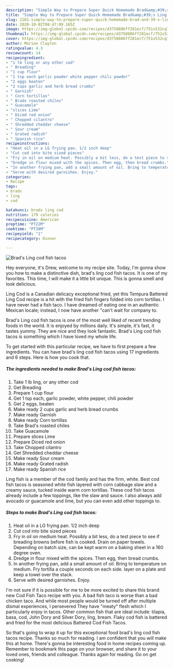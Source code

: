 ```yaml
---
description: "Simple Way to Prepare Super Quick Homemade Brad&amp;#39;s Ling cod fish tacos"
title: "Simple Way to Prepare Super Quick Homemade Brad&amp;#39;s Ling cod fish tacos"
slug: 2281-simple-way-to-prepare-super-quick-homemade-brad-and-39-s-ling-cod-fish-tacos
date: 2020-10-02T08:47:09.165Z
image: https://img-global.cpcdn.com/recipes/d3750886ff281ecf/751x532cq70/brads-ling-cod-fish-tacos-recipe-main-photo.jpg
thumbnail: https://img-global.cpcdn.com/recipes/d3750886ff281ecf/751x532cq70/brads-ling-cod-fish-tacos-recipe-main-photo.jpg
cover: https://img-global.cpcdn.com/recipes/d3750886ff281ecf/751x532cq70/brads-ling-cod-fish-tacos-recipe-main-photo.jpg
author: Marion Clayton
ratingvalue: 4.3
reviewcount: 14
recipeingredient:
- "1 lb ling or any other cod"
- " Breading"
- "1 cup flour"
- "1 tsp each garlic powder white pepper chili powder"
- "2 eggs beaten"
- "2 cups garlic and herb bread crumbs"
- " Garnish"
- " Corn tortillas"
- " Brads roasted chiles"
- " Guacamole"
- "slices Lime"
- " Diced red onion"
- " Chopped cilantro"
- " Shredded cheddar cheese"
- " Sour cream"
- " Grated radish"
- " Spanish rice"
recipeinstructions:
- "Heat oil in a LG frying pan. 1/2 inch deep"
- "Cut cod into bite sized pieces"
- "Fry in oil on medium heat. Possibly a bit less, do a test piece to see if breading browns before fish is cooked. Drain on paper towels. Depending on batch size, can be kept warm on a baking sheet in a 160 degree oven."
- "Dredge in flour mixed with the spices. Then egg, then bread crumbs."
- "In another frying pan, add a small amount of oil. Bring to temperature on medium. Fry tortilla a couple seconds on each side. layer on a plate and keep a towel over the stack."
- "Serve with desired garnishes. Enjoy."
categories:
- Recipe
tags:
- brads
- ling
- cod

katakunci: brads ling cod 
nutrition: 179 calories
recipecuisine: American
preptime: "PT22M"
cooktime: "PT38M"
recipeyield: "1"
recipecategory: Dinner

---
```



![Brad&#39;s Ling cod fish tacos](https://img-global.cpcdn.com/recipes/d3750886ff281ecf/751x532cq70/brads-ling-cod-fish-tacos-recipe-main-photo.jpg)

Hey everyone, it's Drew, welcome to my recipe site. Today, I'm gonna show you how to make a distinctive dish, brad&#39;s ling cod fish tacos. It is one of my favorites. This time, I will make it a little bit unique. This is gonna smell and look delicious.

Ling Cod is a Canadian delicacy exceptional fried, yet this Tempura Battered Ling Cod recipe is a hit with the fried fish fingers folded into corn tortillas. I have never had a fish taco. I have dreamed of eating one in an authentic Mexican locale; instead, I now have another &#34;can&#39;t wait for company to.

Brad&#39;s Ling cod fish tacos is one of the most well liked of recent trending foods in the world. It is enjoyed by millions daily. It's simple, it's fast, it tastes yummy. They are nice and they look fantastic. Brad&#39;s Ling cod fish tacos is something which I have loved my whole life.


To get started with this particular recipe, we have to first prepare a few ingredients. You can have brad&#39;s ling cod fish tacos using 17 ingredients and 6 steps. Here is how you cook that.

<!--inarticleads1-->

##### The ingredients needed to make Brad&#39;s Ling cod fish tacos:

1. Take 1 lb ling, or any other cod
1. Get  Breading
1. Prepare 1 cup flour
1. Get 1 tsp each, garlic powder, white pepper, chili powder
1. Get 2 eggs, beaten
1. Make ready 2 cups garlic and herb bread crumbs
1. Make ready  Garnish
1. Make ready  Corn tortillas
1. Take  Brad&#39;s roasted chiles
1. Take  Guacamole
1. Prepare slices Lime
1. Prepare  Diced red onion
1. Take  Chopped cilantro
1. Get  Shredded cheddar cheese
1. Make ready  Sour cream
1. Make ready  Grated radish
1. Make ready  Spanish rice


Ling fish is a member of the cod family and has the firm, white. Best cod fish tacos is seasoned white fish layered with corn cabbage slaw and a creamy sauce, tucked inside warm corn tortillas. These cod fish tacos already include a few toppings, like the slaw and sauce. I also always add avocado or guacamole and lime, but you can even add other toppings to. 

<!--inarticleads2-->

##### Steps to make Brad&#39;s Ling cod fish tacos:

1. Heat oil in a LG frying pan. 1/2 inch deep
1. Cut cod into bite sized pieces
1. Fry in oil on medium heat. Possibly a bit less, do a test piece to see if breading browns before fish is cooked. Drain on paper towels. Depending on batch size, can be kept warm on a baking sheet in a 160 degree oven.
1. Dredge in flour mixed with the spices. Then egg, then bread crumbs.
1. In another frying pan, add a small amount of oil. Bring to temperature on medium. Fry tortilla a couple seconds on each side. layer on a plate and keep a towel over the stack.
1. Serve with desired garnishes. Enjoy.


I&#39;m not sure if it is possible for me to be more excited to share this brand new Cod Fish Taco recipe with you. A bad fish taco is worse than a bad chicken taco. And while most people would be turned off after multiple dismal experiences, I persevered They have &#34;meaty&#34; flesh which I particularly enjoy in tacos. Other common fish that are ideal include: tilapia, basa, cod, John Dory and Silver Dory, ling, bream. Flaky cod fish is battered and fried for the most delicious Battered Cod Fish Tacos. 

So that's going to wrap it up for this exceptional food brad&#39;s ling cod fish tacos recipe. Thanks so much for reading. I am confident that you will make this at home. There's gonna be interesting food in home recipes coming up. Remember to bookmark this page on your browser, and share it to your loved ones, friends and colleague. Thanks again for reading. Go on get cooking!
